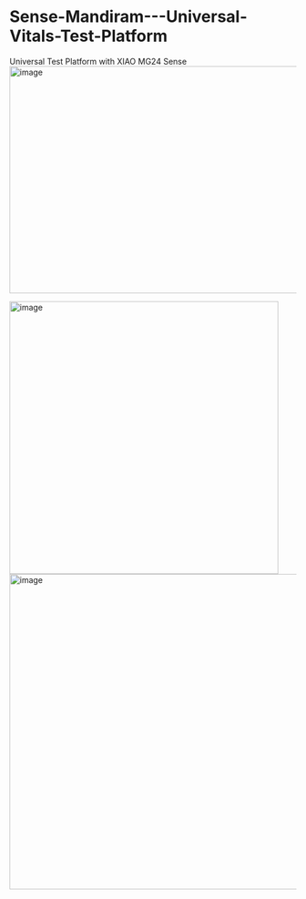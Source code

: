 # Sense-Mandiram---Universal-Vitals-Test-Platform
Universal Test Platform with XIAO MG24 Sense 
<img width="661" height="399" alt="image" src="https://github.com/user-attachments/assets/68364b3f-9c48-4dbe-a33b-a95c956c3967" />

<img width="472" height="479" alt="image" src="https://github.com/user-attachments/assets/3df9fe0d-b067-4cf2-889d-78d6c4f51717" />

<img width="761" height="554" alt="image" src="https://github.com/user-attachments/assets/e3371b3f-640e-4608-b0d5-959551df4093" />






